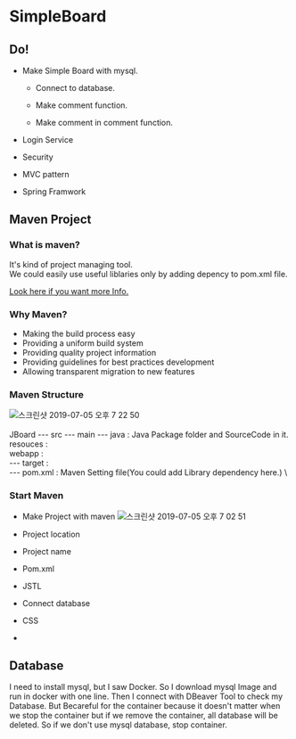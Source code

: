 # SimpleBoard

## Do!

- Make Simple Board with mysql.

    - Connect to database.

    - Make comment function.

    - Make comment in comment function.

- Login Service

- Security

- MVC pattern

- Spring Framwork

## Maven Project

### What is maven?
It's kind of project managing tool.\
We could easily use useful liblaries only by adding 
depency to pom.xml file.

[Look here if you want more Info.](https://maven.apache.org/what-is-maven.html)

### Why Maven?
- Making the build process easy
- Providing a uniform build system
- Providing quality project information
- Providing guidelines for best practices development
- Allowing transparent migration to new features

### Maven Structure
![스크린샷 2019-07-05 오후 7 22 50](https://user-images.githubusercontent.com/32008149/60716417-51d07600-9f5a-11e9-8ac3-a6e6d81adcf2.png)
\
\
JBoard --- src --- main --- java : Java Package folder and SourceCode in it.\
                            resouces : \
                            webapp : \
       --- target : \
       --- pom.xml : Maven Setting file(You could add Library dependency here.) \            


### Start Maven
- Make Project with maven
    ![스크린샷 2019-07-05 오후 7 02 51](https://user-images.githubusercontent.com/32008149/60715285-a1fa0900-9f57-11e9-92da-dd84b3248858.png)

- Project location

- Project name

- Pom.xml

- JSTL

- Connect database

- CSS

- 

## Database
I need to install mysql, but I saw Docker. So I download mysql Image and run in docker with one line. Then I connect with DBeaver Tool to 
check my Database. 
But Becareful for the container because it doesn't matter when we stop the container but if we remove the container, all database will be deleted.
So if we don't use mysql database, stop container.